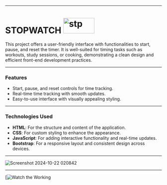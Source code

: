 <hr>

# STOPWATCH  <img src="https://github.com/user-attachments/assets/d9848b85-0742-41e6-a68c-b9267c75ab44" alt="stp" style="width:100px; height:50px;">


This project offers a user-friendly interface with functionalities to start, pause, and reset the timer. It is well-suited for timing tasks such as workouts, study sessions, or cooking, demonstrating a clean design and efficient front-end development practices.

<hr>

### Features
- Start, pause, and reset controls for time tracking.
- Real-time time tracking with smooth updates.
- Easy-to-use interface with visually appealing styling.

<hr>

### Technologies Used
- **HTML**: For the structure and content of the application.
- **CSS**: For custom styling to enhance the appearance.
- **JavaScript**: For adding interactive functionality and real-time updates.
- **Bootstrap**: For a responsive layout and consistent design across devices.

<hr>

![Screenshot 2024-10-22 020842](https://github.com/user-attachments/assets/9e1cffff-404e-4fb2-a647-dba44b158323)

<hr>

[![Watch the Working]("C:\Users\ASUS\Videos\Screen%20Recordings\Screen%20Recording%202024-10-22%20020941.mp4")




